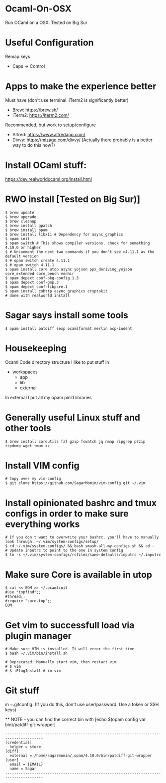 # Ocaml-On-OSX
Run OCaml on a OSX. Tested on Big Sur

# Useful Configuration
Remap keys  
* Caps -> Control  

# Apps to make the experience better
Must have (don't use terminal. iTerm2 is significantly better)
* Brew: https://brew.sh/
* iTerm2: https://iterm2.com/

Recommended, but work to setup/configure
* Alfred: https://www.alfredapp.com/
* Divvy: https://mizage.com/divvy/ (Actually there probably is a better way to do this now?)

# Install OCaml stuff:
https://dev.realworldocaml.org/install.html

# RWO install [Tested on Big Sur)]
~~~~
$ brew update
$ brew upgrade
$ brew cleanup
$ brew install gpatch 
$ brew install opam
$ brew install libx11 # Dependency for async_graphics
$ opam init
$ opam switch # This shows compiler versions, check for something 4.10.0 or higher
$ # Uncomment the next two commands if you don't see >4.11.1 as the default version
$ # opam switch create 4.11.1
$ # opam switch 4.11.1
$ opam install core utop async yojson ppx_deriving_yojson core_extended core_bench menhir
$ opam depext conf-pkg-config.1.3
$ opam depext conf-gmp.3
$ opam depext conf-libpcre.1
$ opam install cohttp async_graphics cryptokit 
# done with realworld install
~~~~

# Sagar says install some tools
~~~~
$ opam install patdiff sexp ocamlformat merlin ocp-indent
~~~~

# Housekeeping
Ocaml Code directory structure I  like to put stuff in  
* workspaces
  * app
  * lib
  * external
  
In external I put all my opam pin’d libraries  

# Generally useful Linux stuff and other tools
~~~~
$ brew install coreutils fzf gzip fswatch jq nmap ripgrep p7zip tcpdump wget tmux xz
~~~~

# Install VIM config
~~~~
# Copy over my vim-config 
$ git clone https://github.com/SagarMomin/vim-config.git ~/.vim
~~~~

# Install opinionated bashrc and tmux configs in order to make sure everything works
~~~~
# If you don't want to overwrite your bashrc, you'll have to manually look through: ~/.vim/system-configs/setup/
$ cd ~/.vim/system-configs/ && bash smash-all-my-configs.sh && cd -
# Update inputrc to point to the one in system config
$ ln -s ~/.vim/system-configs/rcfiles/sane-defaults/inputrc ~/.inputrc
~~~~

# Make sure Core is available in utop
~~~~
$ cat << EOM >> ~/.ocamlinit
#use "topfind";;
#thread;;
#require "core.top";;
EOM
~~~~

# Get vim to successfull load via plugin manager
~~~~
# Make sure VIM is installed. It will error the first time
$ bash ~/.vim/bin/install.sh

# Deprecated: Manually start vim, then restart vim
# $ vim
# $ :PlugInstall # in vim
~~~~

# Git stuff
in ~.gitconfig: (If you do this, don't use user/password. Use a token or SSH keys)

** NOTE - you can find the correct bin with [echo $(opam config var bin)/patdiff-git-wrapper]
~~~~
---------------------------------------------------------------------------------------
[credential]
  helper = store
[diff]
  external = /home/sagarmomin/.opam/4.10.0/bin/patdiff-git-wrapper
[user]
  email = {EMAIL}
  name = Sagar
---------------------------------------------------------------------------------------
~~~~

